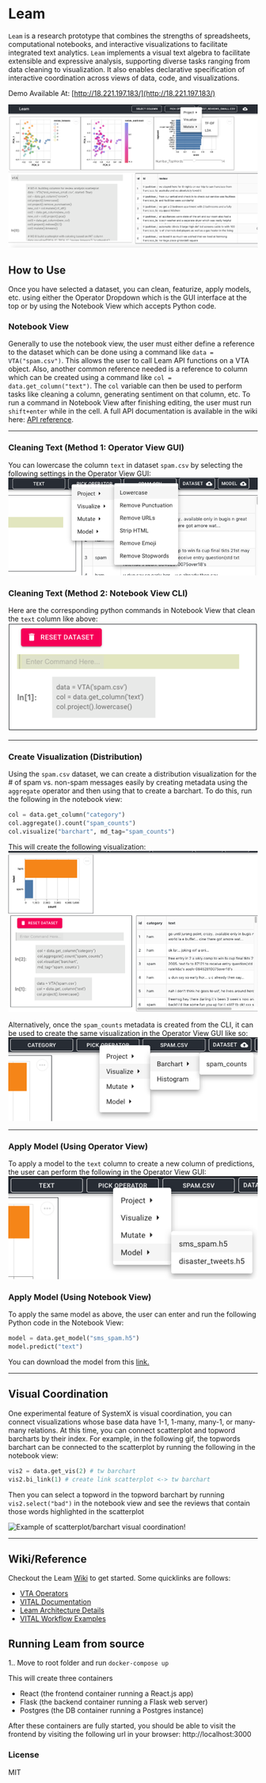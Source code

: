 # Leam
`Leam` is a research prototype that combines the strengths of spreadsheets, computational notebooks, and interactive visualizations to facilitate integrated text analytics. `Leam` implements a visual text algebra to facilitate extensible and expressive analysis, supporting diverse tasks ranging from data cleaning to visualization. It also enables declarative specification of interactive coordination across views of data, code, and visualizations. 

Demo Available At: [http://18.221.197.183/](http://18.221.197.183/)


![Leam UI](./images/leam-ui-with-dropdown.png)

## How to Use
Once you have selected a dataset, you can clean, featurize, apply models, etc. using either the Operator Dropdown which is the GUI interface at the top or by using the Notebook View which accepts Python code. 

### Notebook View
Generally to use the notebook view, the user must either define a reference to the dataset which can be done using a command like `data = VTA("spam.csv")`. This allows the user to call Leam API functions on a VTA object. Also, another common reference needed is a reference to column which can be created using a command like `col = data.get_column("text")`. The `col` variable can then be used to perform tasks like cleaning a column, generating sentiment on that column, etc. To run a command in Notebook View after finishing editing, the user must run `shift+enter` while in the cell. A full API documentation is available in the wiki here: [API reference](https://github.com/megagonlabs/Leam/wiki/VITAL-Documentation). 

***

### Cleaning Text (Method 1: Operator View GUI)
You can lowercase the column `text` in dataset `spam.csv` by selecting the following settings in the Operator View GUI:
![Cleaning Text Using Operator View GUI!](./images/systemx-docs-clean-gui.png)

### Cleaning Text (Method 2: Notebook View CLI)
Here are the corresponding python commands in Notebook View that clean the `text` column like above:
![Cleaning Text Using Notebook View CLI!](./images/systemx-docs-clean-nbview.png)

***

### Create Visualization (Distribution)
Using the `spam.csv` dataset, we can create a distribution visualization for the # of spam vs. non-spam messages easily by creating metadata using the `aggregate` operator and then using that to create a barchart. To do this, run the following in the notebook view:

```python
col = data.get_column("category")
col.aggregate().count("spam_counts")
col.visualize("barchart", md_tag="spam_counts")
```

This will create the following visualization:
![Creating spam distribution vis!](./images/systemx-docs-dist-1.png)

Alternatively, once the `spam_counts` metadata is created from the CLI, it can be used to create the same visualization in the Operator View GUI like so:
![Creating spam distribution vis using Operator View!](./images/systemx-docs-dist-op-view.png)

***

### Apply Model (Using Operator View)
To apply a model to the `text` column to create a new column of predictions, the user can perform the following in the Operator View GUI:
![Apply spam model using operator view!](./images/systemx-docs-model-opview.png)

### Apply Model (Using Notebook View)
To apply the same model as above, the user can enter and run the following Python code in the Notebook View:

```python
model = data.get_model("sms_spam.h5")
model.predict("text")
```
You can download the model from this [link.](https://drive.google.com/file/d/1NXX0Z6AtyHx4JJ0B9wTE1PspNN8iiHYa/view?usp=sharing)

***

## Visual Coordination
One experimental feature of SystemX is visual coordination, you can connect visualizations whose base data have 1-1, 1-many, many-1, or many-many relations. At this time, you can connect scatterplot and topword barcharts by their index. For example, in the following gif, the topwords barchart can be connected to the scatterplot by running the following in the notebook view: 
```python
vis2 = data.get_vis(2) # tw barchart
vis2.bi_link(1) # create link scatterplot <-> tw barchart
```
Then you can select a topword in the topword barchart by running `vis2.select("bad")` in the notebook view and see the reviews that contain those words highlighted in the scatterplot

![Example of scatterplot/barchart visual coordination!](./images/leam-good.gif "Multi-view coordination")

***

## Wiki/Reference

Checkout the Leam [Wiki](https://github.com/megagonlabs/Leam/wiki) to get started. Some quicklinks are follows:
- [VTA Operators](https://github.com/megagonlabs/Leam/wiki/VTA-Operator-Classes)
- [VITAL Documentation](https://github.com/megagonlabs/Leam/wiki/VITAL-Documentation)
- [Leam Architecture Details](https://github.com/megagonlabs/Leam/wiki/Leam-Architecture)
- [VITAL Workflow Examples](https://github.com/megagonlabs/leam/wiki/Example-Workflows)


##  Running Leam from source
1.. Move to root folder and run `docker-compose up` 

This will create three containers
- React (the frontend container running a React.js app)
- Flask (the backend container running a Flask web server)
- Postgres (the DB container running a Postgres instance)

After these containers are fully started, you should be able to visit the frontend by visiting the following url in your browser: http://localhost:3000



### License

MIT
